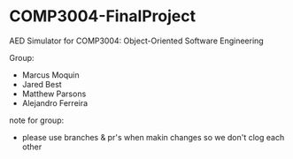 # COMP3004-FinalProject
AED Simulator for COMP3004: Object-Oriented Software Engineering

Group:
- Marcus Moquin
- Jared Best
- Matthew Parsons
- Alejandro Ferreira

note for group:
- please use branches & pr's when makin changes so we don't clog each other 
